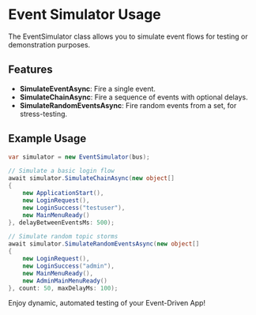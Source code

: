 
# Event Simulator Usage

The EventSimulator class allows you to simulate event flows for testing or demonstration purposes.

## Features

- **SimulateEventAsync**: Fire a single event.
- **SimulateChainAsync**: Fire a sequence of events with optional delays.
- **SimulateRandomEventsAsync**: Fire random events from a set, for stress-testing.

## Example Usage

```csharp
var simulator = new EventSimulator(bus);

// Simulate a basic login flow
await simulator.SimulateChainAsync(new object[]
{
    new ApplicationStart(),
    new LoginRequest(),
    new LoginSuccess("testuser"),
    new MainMenuReady()
}, delayBetweenEventsMs: 500);

// Simulate random topic storms
await simulator.SimulateRandomEventsAsync(new object[]
{
    new LoginRequest(),
    new LoginSuccess("admin"),
    new MainMenuReady(),
    new AdminMainMenuReady()
}, count: 50, maxDelayMs: 100);
```

Enjoy dynamic, automated testing of your Event-Driven App!
